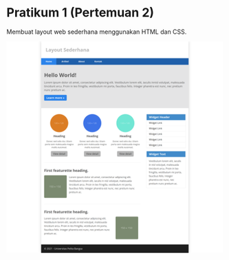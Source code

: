 # Pratikum 1 (Pertemuan 2)

Membuat layout web sederhana menggunakan HTML dan CSS.

![Gambar 1](gambar/1.png)